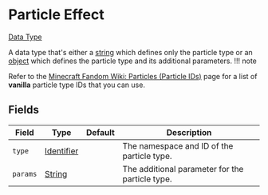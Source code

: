 # Particle Effect
[Data Type](../data_types.md)

A data type that's either a [string](string.md) which defines only the particle type or an [object](object.md) which defines the particle type and its additional parameters.
!!! note
    
  Refer to the [Minecraft Fandom Wiki: Particles (Particle IDs)](https://minecraft.fandom.com/wiki/Particles#Particle_IDs) page for a list of **vanilla** particle type IDs that you can use.
## Fields

 | Field | Type | Default | Description | 
|---|---|---|---|
 | `type` | [Identifier](identifier.md) |   | The namespace and ID of the particle type. | 
 | `params` | [String](string.md) |   | The additional parameter for the particle type. | 

